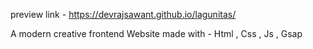 preview link - https://devrajsawant.github.io/lagunitas/ 

A modern creative frontend Website made with - Html , Css , Js , Gsap
